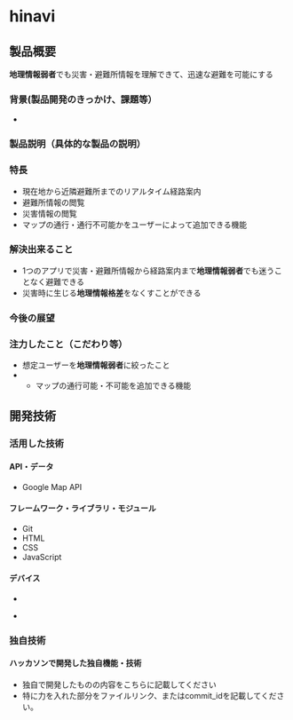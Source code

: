 # hinavi

## 製品概要
**地理情報弱者**でも災害・避難所情報を理解できて、迅速な避難を可能にする

### 背景(製品開発のきっかけ、課題等）
- 

### 製品説明（具体的な製品の説明）
### 特長
- 現在地から近隣避難所までのリアルタイム経路案内
- 避難所情報の閲覧
- 災害情報の閲覧
- マップの通行・通行不可能かをユーザーによって追加できる機能

### 解決出来ること
- 1つのアプリで災害・避難所情報から経路案内まで**地理情報弱者**でも迷うことなく避難できる
- 災害時に生じる**地理情報格差**をなくすことができる
  
### 今後の展望
### 注力したこと（こだわり等）
- 想定ユーザーを**地理情報弱者**に絞ったこと
- - マップの通行可能・不可能を追加できる機能
  
## 開発技術
### 活用した技術
#### API・データ
- Google Map API

#### フレームワーク・ライブラリ・モジュール
- Git
- HTML
- CSS
- JavaScript

#### デバイス
- 
* 

### 独自技術
#### ハッカソンで開発した独自機能・技術
* 独自で開発したものの内容をこちらに記載してください
* 特に力を入れた部分をファイルリンク、またはcommit_idを記載してください。
